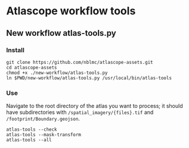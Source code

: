 # Atlascope workflow tools

## New workflow atlas-tools.py

### Install

```
git clone https://github.com/nblmc/atlascope-assets.git
cd atlascope-assets
chmod +x ./new-workflow/atlas-tools.py
ln $PWD/new-workflow/atlas-tools.py /usr/local/bin/atlas-tools
```

### Use

Navigate to the root directory of the atlas you want to process; it should have subdirectories with `/spatial_imagery/{files}.tif` and `/footprint/Boundary.geojson`.

```
atlas-tools --check
atlas-tools --mask-transform
atlas-tools --all
```